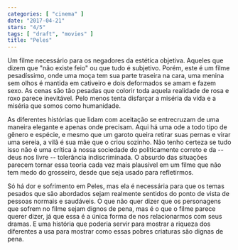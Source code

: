 ```yaml
---
categories: [ "cinema" ]
date: "2017-04-21"
stars: "4/5"
tags: [ "draft", "movies" ]
title: "Peles"
---
```

Um filme necessário para os negadores da estética objetiva. Aqueles
que dizem que "não existe feio" ou que tudo é subjetivo. Porém, este
é um filme pesadíssimo, onde uma moça tem sua parte traseira na cara,
uma menina sem olhos é mantida em cativeiro e dois deformados se amam e
fazem sexo. As cenas são tão pesadas que colorir toda aquela realidade
de rosa e roxo parece inevitável. Pelo menos tenta disfarçar a miséria
da vida e a miséria que somos como humanidade.

As diferentes histórias que lidam com aceitação se entrecruzam de
uma maneira elegante e apenas onde precisam. Aqui há uma ode a todo
tipo de gênero e espécie, e mesmo que um garoto queira retirar
suas pernas e virar uma sereia, a vilã é sua mãe que o criou
sozinho. Não tenho certeza se tudo isso não é uma crítica à nossa
sociedade do politicamente correto e da -- deus nos livre -- tolerância
indiscriminada. O absurdo das situações parecem tornar essa teoria
cada vez mais plausível em um filme que não tem medo do grosseiro,
desde que seja usado para refletirmos.

Só há dor e sofrimento em Peles, mas ela é necessária para que os
temas pesados que são abordados sejam realmente sentidos do ponto de
vista de pessoas normais e saudáveis. O que não quer dizer que os
personagens que sofrem no filme sejam dignos de pena, mas é o que
o filme parece querer dizer, já que essa é a única forma de nos
relacionarmos com seus dramas. E uma história que poderia servir para
mostrar a riqueza dos diferentes a usa para mostrar como essas pobres
criaturas são dignas de pena.

